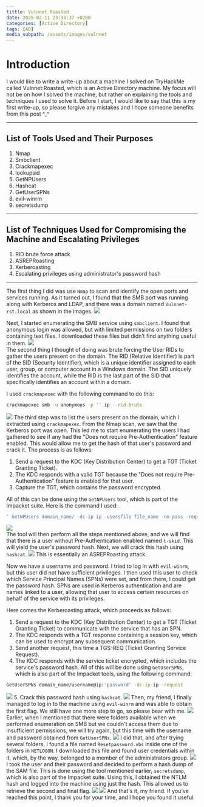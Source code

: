 ```yaml
---
tittle: Vulnnet Roasted
date: 2025-02-11 23:33:37 +0200
categories: [Active Directory]
tags: [AD]
media_subpath: /assets/images/vulnnet
---
```

# Introduction
 I would like to write a write-up about a machine I solved on TryHackMe called Vulnnet:Roasted, which is an Active Directory machine. My focus will not be on how I solved the machine, but rather on explaining the tools and techniques I used to solve it. Before I start, I would like to say that this is my first write-up, so please forgive any mistakes and I hope someone benefits from this post \^_\^

---

## List of Tools Used and Their Purposes
1. Nmap
2. Smbclient
3. Crackmapexec
4. lookupsid
5. GetNPUsers
6. Hashcat
7. GetUserSPNs
8. evil-winrm
9. secretsdump

---

## List of Techniques Used for Compromising the Machine and Escalating Privileges
1. RID brute force attack
2. ASREPRoasting
3. Kerberoasting
4. Escalating privileges using administrator's password hash
---
The first thing I did was use `Nmap` to scan and identify the open ports and services running. As it turned out, I found that the SMB port was running along with Kerberos and LDAP, and there was a domain named `Vulnnet-rst.local` as shown in the images.
![](nmap.jpg)

Next, I started enumerating the SMB service using `smbclient`. I found that anonymous login was allowed, but with limited permissions on two folders containing text files. I downloaded these files but didn’t find anything useful in them.
![](smbclient.jpg)  
The second thing I thought of doing was brute forcing the User RIDs to gather the users present on the domain. The RID (Relative Identifier) is part of the SID (Security Identifier), which is a unique identifier assigned to each user, group, or computer account in a Windows domain. The SID uniquely identifies the account, while the RID is the last part of the SID that specifically identifies an account within a domain.

I used `crackmapexec` with the following command to do this:
```bash
crackmapexec smb -u anonymous -p '' ip --rid-brute
```
![](Crackmapexec.jpg)
The third step was to list the users present on the domain, which I extracted using `crackmapexec`. From the Nmap scan, we saw that the Kerberos port was open. This led me to start enumerating the users I had gathered to see if any had the "Does not require Pre-Authentication" feature enabled. This would allow me to get the hash of that user's password and crack it. The process is as follows:

1. Send a request to the KDC (Key Distribution Center) to get a TGT (Ticket Granting Ticket).
2. The KDC responds with a valid TGT because the "Does not require Pre-Authentication" feature is enabled for that user.
3. Capture the TGT, which contains the password encrypted.

All of this can be done using the `GetNPUsers` tool, which is part of the Impacket suite. Here is the command I used:
```bash
' GetNPUsers domain_name/ -dc-ip ip -usersfile file_name -no-pass -request'
```
![](GetNPUusers.jpg)  
The tool will then perform all the steps mentioned above, and we will find that there is a user without Pre-Authentication enabled named `t-skid`. This will yield the user's password hash. Next, we will crack this hash using `hashcat`.
![](hashcat.jpg)
This is essentially an ASREPRoasting attack.


Now we have a username and password. I tried to log in with `evil-winrm`, but this user did not have sufficient privileges. I then used this user to check which Service Principal Names (SPNs) were set, and from there, I could get the password hash. SPNs are used in Kerberos authentication and are names linked to a user, allowing that user to access certain resources on behalf of the service with its privileges.

Here comes the Kerberoasting attack, which proceeds as follows:
1. Send a request to the KDC (Key Distribution Center) to get a TGT (Ticket Granting Ticket) to communicate with the service that has an SPN.
2. The KDC responds with a TGT response containing a session key, which can be used to encrypt any subsequent communication.
3. Send another request, this time a TGS-REQ (Ticket Granting Service Request).
4. The KDC responds with the service ticket encrypted, which includes the service's password hash.
All of this will be done using `GetUserSPNs`, which is also part of the Impacket tools, using the following command:
```bash
GetUserSPNs domain_name/username@ip:'password' -dc-ip ip -request
```
 ![](GETSPN.jpg)
 5. Crack this password hash using `hashcat`.
 ![](hashcat_enterprise.jpg)
Then, my friend, I finally managed to log in to the machine using `evil-winrm` and was able to obtain the first flag. We still have one more step to go, so please bear with me.
![](fla1.jpg)
Earlier, when I mentioned that there were folders available when we performed enumeration on SMB but we couldn't access them due to insufficient permissions, we will try again, but this time with the username and password obtained from `GetUserSPNs`. 
![](smbclient2.jpg)
I did that, and after trying several folders, I found a file named `Resetpassword.vbs` inside one of the folders in `NETLOGON`. I downloaded this file and found user credentials within it, which, by the way, belonged to a member of the administrators group.
![](vbsscript.jpg)
I took the user and their password and decided to perform a hash dump of the SAM file. This is done using the tool mentioned earlier, `secretsdump`, which is also part of the Impacket suite. Using this, I obtained the NTLM hash and logged into the machine using just the hash. This allowed us to retrieve the second and final flag.
![](secretsdump.jpg)
![](evil-winrm.jpg)
And that's it, my friend. If you’ve reached this point, I thank you for your time, and I hope you found it useful.
